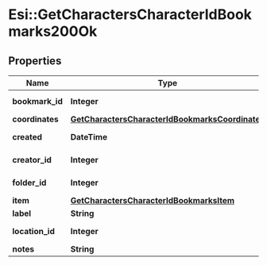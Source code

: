# Esi::GetCharactersCharacterIdBookmarks200Ok

## Properties
Name | Type | Description | Notes
------------ | ------------- | ------------- | -------------
**bookmark_id** | **Integer** | bookmark_id integer | 
**coordinates** | [**GetCharactersCharacterIdBookmarksCoordinates**](GetCharactersCharacterIdBookmarksCoordinates.md) |  | [optional] 
**created** | **DateTime** | created string | 
**creator_id** | **Integer** | creator_id integer | 
**folder_id** | **Integer** | folder_id integer | [optional] 
**item** | [**GetCharactersCharacterIdBookmarksItem**](GetCharactersCharacterIdBookmarksItem.md) |  | [optional] 
**label** | **String** | label string | 
**location_id** | **Integer** | location_id integer | 
**notes** | **String** | notes string | 


